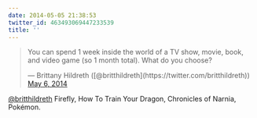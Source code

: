 ```yaml
---
date: 2014-05-05 21:38:53
twitter_id: 463493069447233539
title: ''
---
```


<blockquote class="twitter-tweet"><p lang="en" dir="ltr">You can spend 1 week inside the world of a TV show, movie, book, and video game (so 1 month total). What do you choose?</p>&mdash; Brittany Hildreth ([@britthildreth](https://twitter.com/britthildreth)) <a href="https://twitter.com/britthildreth/status/463492388007059456?ref_src=twsrc%5Etfw">May 6, 2014</a></blockquote>
<script async src="https://platform.twitter.com/widgets.js" charset="utf-8"></script>

[@britthildreth](https://twitter.com/britthildreth) Firefly, How To Train Your Dragon, Chronicles of Narnia, Pokémon.
